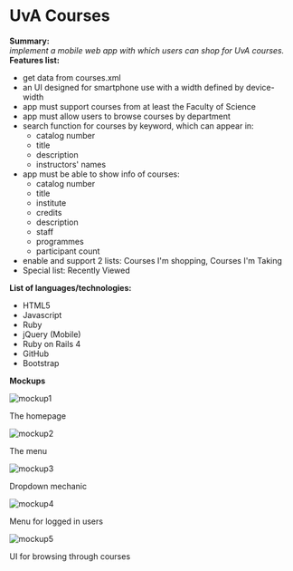 # UvA Courses   
**Summary:**   
*implement a mobile web app with which users can shop for UvA courses.*   
**Features list:**

* get data from courses.xml 
* an UI designed for smartphone use with a width defined by device-width  
* app must support courses from at least the Faculty of Science  
* app must allow users to browse courses by department  
* search function for courses by keyword, which can appear in:    
  + catalog number
  + title  
  + description  
  + instructors' names    
* app must be able to show info of courses:
  + catalog number  
  + title
  + institute
  + credits
  + description
  + staff
  + programmes
  + participant count
* enable and support 2 lists: Courses I'm shopping, Courses I'm Taking
* Special list: Recently Viewed

**List of languages/technologies:**  

* HTML5  
* Javascript
* Ruby
* jQuery (Mobile)
* Ruby on Rails 4
* GitHub
* Bootstrap

**Mockups**

![mockup1](https://raw2.github.com/JaapWijnen/uva_courses/master/doc/homepage.PNG)

The homepage

![mockup2](https://raw2.github.com/JaapWijnen/uva_courses/master/doc/menu.PNG)

The menu

![mockup3](https://raw2.github.com/JaapWijnen/uva_courses/master/doc/dropdown.PNG)

Dropdown mechanic

![mockup4](https://raw2.github.com/JaapWijnen/uva_courses/master/doc/menu-logged.PNG)

Menu for logged in users

![mockup5](https://raw2.github.com/JaapWijnen/uva_courses/master/doc/browse.PNG)

UI for browsing through courses